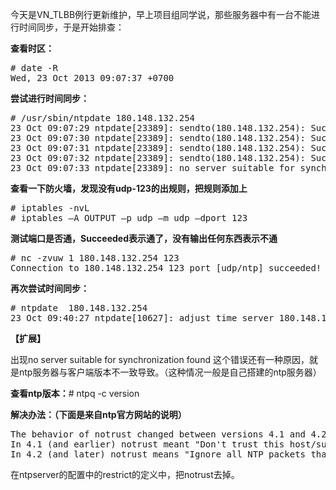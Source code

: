 <!--
author: vaster
date: 2013-10-29 19:42:03
title: 解决ntp的错误：no server suitable for synchronization found
tags: Linux,ntp错误
category: FQA,Linux,Linux服务
status: publish
summary: 今天是VN_TLBB例行更新维护，早上项目组同学说，那些服务器中有一台不能进行时间同步，于是开始排查：查看时区：# date -RWed, 23 Oct 2013 09:07:37 +0700尝试进行时间同步：# /usr/sbin/ntpdate 180.148.132.254
-->

<p style="text-align: left;" align="center">今天是VN_TLBB例行更新维护，早上项目组同学说，那些服务器中有一台不能进行时间同步，于是开始排查：</p>
<b>查看时区：</b>
<pre class="lang:default decode:true"># date -R
Wed, 23 Oct 2013 09:07:37 +0700</pre>
<b>尝试进行时间同步：</b>
<pre class="lang:default decode:true"># /usr/sbin/ntpdate 180.148.132.254  
23 Oct 09:07:29 ntpdate[23389]: sendto(180.148.132.254): Success
23 Oct 09:07:30 ntpdate[23389]: sendto(180.148.132.254): Success
23 Oct 09:07:31 ntpdate[23389]: sendto(180.148.132.254): Success
23 Oct 09:07:32 ntpdate[23389]: sendto(180.148.132.254): Success
23 Oct 09:07:33 ntpdate[23389]: no server suitable for synchronization found</pre>
<b>查看一下防火墙，发现没有udp-123的出规则，把规则添加上</b>
<pre class="lang:default decode:true"># iptables -nvL
# iptables –A OUTPUT –p udp –m udp –dport 123</pre>
<b>测试端口是否通，Succeeded表示通了，没有输出任何东西表示不通</b>
<pre class="lang:default decode:true"># nc -zvuw 1 180.148.132.254 123        
Connection to 180.148.132.254 123 port [udp/ntp] succeeded!</pre>
<b>再次尝试时间同步：</b>
<pre class="lang:default decode:true"># ntpdate  180.148.132.254                
23 Oct 09:40:27 ntpdate[10627]: adjust time server 180.148.132.254 offset 0.056238 sec</pre>
<strong>【扩展】</strong>

出现no server suitable for synchronization found 这个错误还有一种原因，就是ntp服务器与客户端版本不一致导致。（这种情况一般是自己搭建的ntp服务器）

<b>查看ntp版本：</b># ntpq -c version

<b>解决办法：（下面是来自ntp官方网站的说明）</b>
<pre class="lang:default decode:true">The behavior of notrust changed between versions 4.1 and 4.2.
In 4.1 (and earlier) notrust meant "Don't trust this host/subnet for time".
In 4.2 (and later) notrust means "Ignore all NTP packets that are not cryptographically authenticated." This forces remote time servers to authenticate themselves to your (client) ntpd</pre>
在ntpserver的配置中的restrict的定义中，把notrust去掉。

&nbsp;

&nbsp;

&nbsp;

&nbsp;